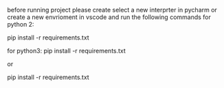 before running project please create select a new interprter in pycharm or create a new envrioment in vscode
and run the following commands
for python 2:

pip install -r requirements.txt

for python3:
pip install -r requirements.txt

or

pip install -r requirements.txt
